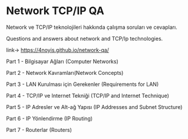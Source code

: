 # Network TCP/IP QA

Network ve TCP/IP teknolojileri hakkında çalışma soruları ve cevapları.

Questions and answers about network and TCP/Ip technologies.

link-> https://4noyis.github.io/network-qa/ 

Part 1 - Bilgisayar Ağları (Computer Networks)

Part 2 - Network Kavramları(Network Concepts)

Part 3 - LAN Kurulması için Gerekenler (Requirements for LAN)

Part 4 - TCP/IP ve Internet Tekniği (TCP/IP and Internet Technique)

Part 5 - IP Adresler ve Alt-ağ Yapısı (IP Addresses and Subnet Structure)

Part 6 - IP Yönlendirme (IP Routing)

Part 7 - Routerlar (Routers)
